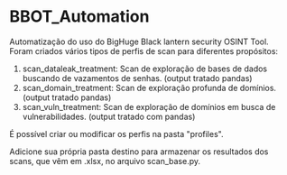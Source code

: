 # BBOT_Automation
Automatização do uso do BigHuge Black lantern security OSINT Tool.
Foram criados vários tipos de perfis de scan para diferentes propósitos:
1. scan_dataleak_treatment: Scan de exploração de bases de dados buscando de vazamentos de senhas. (output tratado pandas)
2. scan_domain_treatment: Scan de exploração profunda de domínios. (output tratado pandas)
3. scan_vuln_treatment: Scan de exploração de domínios em busca de vulnerabilidades. (output tratado com pandas)

É possível criar ou modificar os perfis na pasta "profiles".

Adicione sua própria pasta destino para armazenar os resultados dos scans, que vêm em .xlsx, no arquivo scan_base.py.
